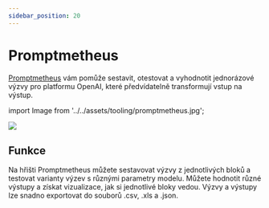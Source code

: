 ```yaml
---
sidebar_position: 20
---
```


# Promptmetheus

[Promptmetheus](https://promptmetheus.com) vám pomůže sestavit, otestovat a vyhodnotit jednorázové výzvy pro platformu OpenAI, které předvídatelně transformují vstup na výstup.

import Image from '../../assets/tooling/promptmetheus.jpg';

<div style={{textAlign: 'center'}}>
  <img src={Image} style={{width: "750px"}} />
</div>

## Funkce

Na hřišti Promptmetheus můžete sestavovat výzvy z jednotlivých bloků a testovat varianty výzev s různými parametry modelu. Můžete hodnotit různé výstupy a získat vizualizace, jak si jednotlivé bloky vedou. Výzvy a výstupy lze snadno exportovat do souborů .csv, .xls a .json. 
